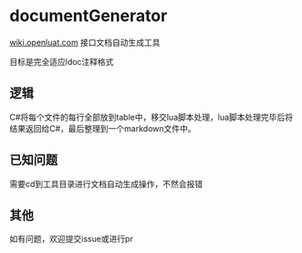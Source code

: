 # documentGenerator

[wiki.openluat.com](http://wiki.openluat.com) 接口文档自动生成工具

目标是完全适应ldoc注释格式

## 逻辑

C#将每个文件的每行全部放到table中，移交lua脚本处理，lua脚本处理完毕后将结果返回给C#，最后整理到一个markdown文件中。

## 已知问题

需要cd到工具目录进行文档自动生成操作，不然会报错

## 其他

如有问题，欢迎提交issue或进行pr
